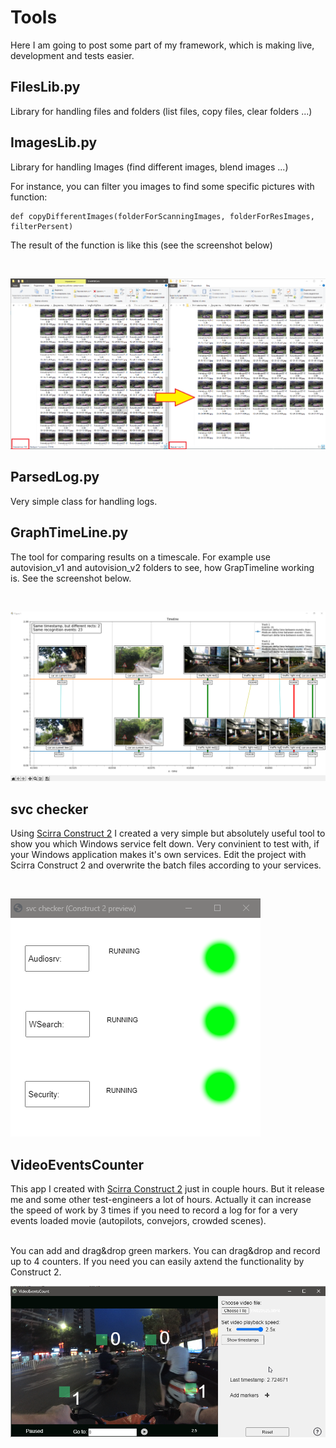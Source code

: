 # Tools

Here I am going to post some part of my framework, which is making live, development and tests easier.

## FilesLib.py 

Library for handling files and folders (list files, copy files, clear folders ...)

## ImagesLib.py 

Library for handling Images (find different images, blend images ...)

For instance, you can filter you images to find some specific pictures with function:
```
def copyDifferentImages(folderForScanningImages, folderForResImages, filterPersent)
```
The result of the function is like this (see the screenshot below)

<br>

![filter_img screenshot](/Content/filter.png?raw=true "Screenshot")

## ParsedLog.py 

Very simple class for handling logs.

## GraphTimeLine.py 

The tool for comparing results on a timescale. For example use autovision_v1 and autovision_v2 folders to see, how GrapTimeline working is. See the screenshot below.

<br>

![GrapTimeline screenshot](/Content/GraphTimeLineImg.png?raw=true "Screenshot")

## svc checker 

Using [Scirra Construct 2](https://www.scirra.com/) I created a very simple but absolutely useful tool to show you which Windows service felt down. Very convinient to test with, if your Windows application makes it's own services. Edit the project with Scirra Construct 2 and overwrite the batch files according to your services.

<br>

![svc_checker](/Content/svc_checker.png?raw=true "Screenshot")

## VideoEventsCounter

This app I created with [Scirra Construct 2](https://www.scirra.com/) just in couple hours. But it release me and some other test-engineers a lot of hours. Actually it can increase the speed of work by 3 times if you need to record a log for for a very events loaded movie (autopilots, convejors, crowded scenes).

<br>
You can add and drag&drop green markers. You can drag&drop and record up to 4 counters. If you need you can easily axtend the functionality by Construct 2.

<br>

![VideoEventsCounter](/Content/VideoEventsCounterScreenshot.png?raw=true "Screenshot")
